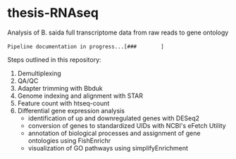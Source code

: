 # thesis-RNAseq
Analysis of B. saida full transcriptome data from raw reads to gene ontology

`Pipeline documentation in progress...[###  `   ` ` ` `  `  ]`

Steps outlined in this repository:
1. Demultiplexing
2. QA/QC
3. Adapter trimming with Bbduk
4. Genome indexing and alignment with STAR
5. Feature count with htseq-count
6. Differential gene expression analysis
   * identification of up and downregulated genes with DESeq2
   * conversion of genes to standardized UIDs with NCBI's eFetch Utility
   * annotation of biological processes and assignment of gene ontologies using FishEnrichr
   * visualization of GO pathways using simplifyEnrichment 
